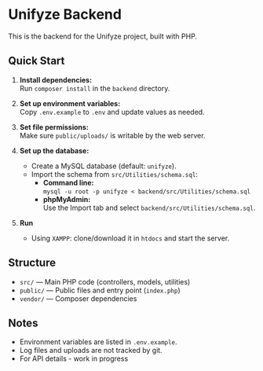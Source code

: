 # Unifyze Backend

This is the backend for the Unifyze project, built with PHP.

## Quick Start

1. **Install dependencies:**  
   Run `composer install` in the `backend` directory.

2. **Set up environment variables:**  
   Copy `.env.example` to `.env` and update values as needed.

3. **Set file permissions:**  
   Make sure `public/uploads/` is writable by the web server.

4. **Set up the database:**  
   - Create a MySQL database (default: `unifyze`).
   - Import the schema from `src/Utilities/schema.sql`:
     - **Command line:**  
       `mysql -u root -p unifyze < backend/src/Utilities/schema.sql`
     - **phpMyAdmin:**  
       Use the Import tab and select `backend/src/Utilities/schema.sql`.
5. **Run**
   - Using `XAMPP`: clone/download it in `htdocs` and start the server.

## Structure

- `src/` — Main PHP code (controllers, models, utilities)
- `public/` — Public files and entry point (`index.php`)
- `vendor/` — Composer dependencies



## Notes

- Environment variables are listed in `.env.example`.
- Log files and uploads are not tracked by git.
- For API details - work in progress